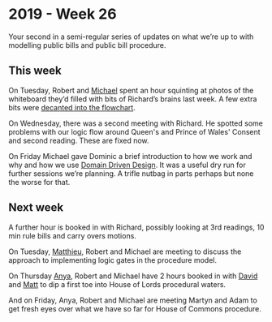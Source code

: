 # 2019 - Week 26

Your second in a semi-regular series of updates on what we’re up to with modelling public bills and public bill procedure.

## This week

On Tuesday, Robert and [Michael](https://twitter.com/fantasticlife) spent an hour squinting at photos of the whiteboard they’d filled with bits of Richard’s brains last week. A few extra bits were [decanted into the flowchart](https://ukparliament.github.io/ontologies/procedure/flowcharts/bills/public-bill.pdf).

On Wednesday, there was a second meeting with Richard. He spotted some problems with our logic flow around Queen's and Prince of Wales' Consent and second reading. These are fixed now.

On Friday Michael gave Dominic a brief introduction to how we work and why and how we use [Domain Driven Design](https://en.wikipedia.org/wiki/Domain-driven_design). It was a useful dry run for further sessions we’re planning. A trifle nutbag in parts perhaps but none the worse for that.

## Next week
                
A further hour is booked in with Richard, possibly looking at 3rd readings, 10 min rule bills and carry overs motions.

On Tuesday, [Matthieu](https://twitter.com/cognithive), Robert and Michael are meeting to discuss the approach to implementing logic gates in the procedure model.

On Thursday [Anya](https://twitter.com/bitten_), Robert and Michael have 2 hours booked in with [David](https://twitter.com/clerkly) and [Matt](https://mobile.twitter.com/MattKorris) to dip a first toe into House of Lords procedural waters.

And on Friday, Anya, Robert and Michael are meeting Martyn and Adam to get fresh eyes over what we have so far for House of Commons procedure.